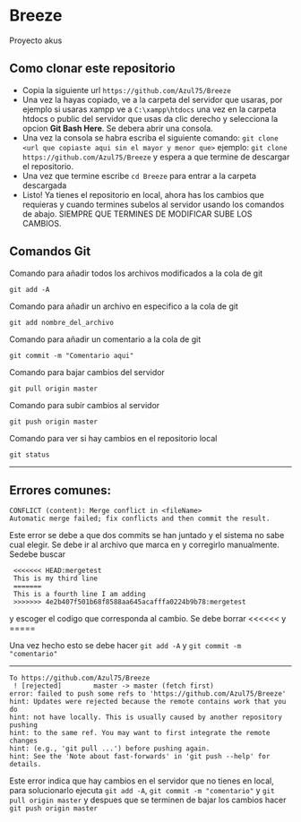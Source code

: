 # Breeze
Proyecto akus

## Como clonar este repositorio

* Copia la siguiente url `https://github.com/Azul75/Breeze`
* Una vez la hayas copiado, ve a la carpeta del servidor que usaras, por ejemplo si usaras xampp ve a `C:\xampp\htdocs` una vez en la carpeta htdocs o public del servidor que usas da clic derecho y selecciona la opcion **Git Bash Here**. Se debera abrir una consola.
* Una vez la consola se habra escriba el siguiente comando: `git clone <url que copiaste aqui sin el mayor y menor que>` ejemplo: `git clone https://github.com/Azul75/Breeze` y espera a que termine de descargar el repositorio.
* Una vez que termine escribe `cd Breeze` para entrar a la carpeta descargada
* Listo! Ya tienes el repositorio en local, ahora has los cambios que requieras y cuando termines subelos al servidor usando los comandos de abajo. SIEMPRE QUE TERMINES DE MODIFICAR SUBE LOS CAMBIOS.

## Comandos Git

Comando para añadir todos los archivos modificados a la cola de git

`git add -A`

Comando para añadir un archivo en especifico a la cola de git

`git add nombre_del_archivo`

Comando para añadir un comentario a la cola de git

`git commit -m "Comentario aqui"`

Comando para bajar cambios del servidor

`git pull origin master`

Comando para subir cambios al servidor

`git push origin master`

Comando para ver si hay cambios en el repositorio local

`git status`

----------------------------------------------------
## Errores comunes:

```
CONFLICT (content): Merge conflict in <fileName>
Automatic merge failed; fix conflicts and then commit the result.
```

Este error se debe a que dos commits se han juntado y el sistema no sabe cual elegir. 
Se debe ir al archivo que marca en <filename> y corregirlo manualmente. Sedebe buscar

```
 <<<<<<< HEAD:mergetest
 This is my third line
 =======
 This is a fourth line I am adding
 >>>>>>> 4e2b407f501b68f8588aa645acafffa0224b9b78:mergetest
```

y escoger el codigo que corresponda al cambio. Se debe borrar <<<<<< y =====

Una vez hecho esto se debe hacer `git add -A` y `git commit -m "comentario"`

---
```
To https://github.com/Azul75/Breeze
 ! [rejected]        master -> master (fetch first)
error: failed to push some refs to 'https://github.com/Azul75/Breeze'
hint: Updates were rejected because the remote contains work that you do
hint: not have locally. This is usually caused by another repository pushing
hint: to the same ref. You may want to first integrate the remote changes
hint: (e.g., 'git pull ...') before pushing again.
hint: See the 'Note about fast-forwards' in 'git push --help' for details.
```

Este error indica que hay cambios en el servidor que no tienes en local,
para solucionarlo ejecuta  `git add -A`, `git commit -m "comentario"` y `git pull origin master` 
y despues que se terminen de bajar los cambios hacer  `git push origin master`
